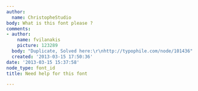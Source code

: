 ```yaml
---
author:
  name: ChristopheStudio
body: What is this font please ?
comments:
- author:
    name: fvilanakis
    picture: 123289
  body: "Duplicate, Solved here:\r\nhttp://typophile.com/node/101436"
  created: '2013-03-15 17:50:36'
date: '2013-03-15 15:37:58'
node_type: font_id
title: Need help for this font

---
```

